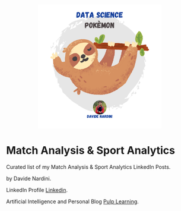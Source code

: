 <p align="center" width="100%">
    <img width="66%" src="https://raw.githubusercontent.com/dnardini16/DataSciencePokemon/main/logo.png"> 
</p>


# Match Analysis & Sport Analytics

Curated list of my Match Analysis & Sport Analytics LinkedIn Posts.

by Davide Nardini.

LinkedIn Profile [Linkedin](https://www.linkedin.com/in/davide-nardini).

Artificial Intelligence and Personal Blog [Pulp Learning](https://pulplearning.altervista.org).